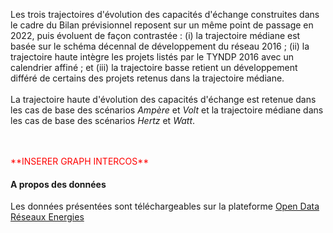 Les trois trajectoires d'évolution des capacités d'échange construites dans le cadre du Bilan prévisionnel reposent sur un même point de passage en 2022, puis évoluent de façon contrastée : (i) la trajectoire médiane est basée sur le schéma décennal de développement du réseau 2016 ; (ii) la trajectoire haute intègre les projets listés par le TYNDP 2016 avec un calendrier affiné ; et (iii) la trajectoire basse retient un développement différé de certains des projets retenus dans la trajectoire médiane.
<br><br>
La trajectoire haute d'évolution des capacités d'échange est retenue dans les cas de base des scénarios *Ampère* et *Volt* et la trajectoire médiane dans les cas de base des scénarios *Hertz* et *Watt*.  

<br>
<br>
<span style="color:red">**INSERER GRAPH INTERCOS**</span>

<br>

#### A propos des données

Les données présentées sont téléchargeables sur la plateforme <a href="https://opendata.reseaux-energies.fr/pages/accueil/" target="_blank">Open Data Réseaux Energies</a>
